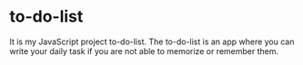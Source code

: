 # to-do-list
It is my JavaScript project to-do-list.
The to-do-list is an app where you can write your daily task if you are not able to memorize or remember them.
